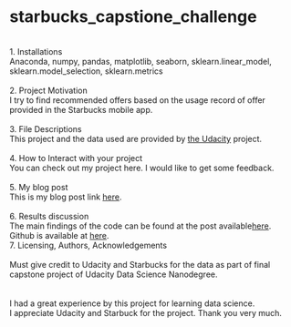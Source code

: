# starbucks_capstione_challenge
<br>
1. Installations<br>
Anaconda, numpy, pandas, matplotlib, seaborn, sklearn.linear_model, sklearn.model_selection, sklearn.metrics<br>
<br>
2. Project Motivation<br>
I try to find recommended offers based on the usage record of offer provided in the Starbucks mobile app.<br>
<br>
3. File Descriptions<br>
 This project and the data used are provided by <a href="https://www.udacity.com/">the Udacity</a> project.<br>
 <br>
4. How to Interact with your project<br>
You can check out my project here. I would like to get some feedback.<br>
<br>
5. My blog post<br>
This is my blog post link <a href="https://unoszte0291.medium.com/starbucks-the-better-offers-for-you-from-mobile-app-2a3e840f2a67">here</a>.<br>
<br>
6. Results discussion<br>
The main findings of the code can be found at the post available<a href="https://unoszte0291.medium.com/starbucks-the-better-offers-for-you-from-mobile-app-2a3e840f2a67">here</a>. Github is available at <a href="https://github.com/unoszte0291/starbucks_capstone_challenge.git">here</a>.<br>
7. Licensing, Authors, Acknowledgements<br>
<br>
Must give credit to Udacity and Starbucks for the data as part of final capstone project of Udacity Data Science Nanodegree.<br>
<br>
<br>
I had a great experience by this project for learning data science.<br>
I appreciate Udacity and Starbuck for the project. Thank you very much.<br>
